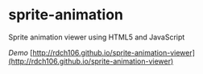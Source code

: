 # sprite-animation
Sprite animation viewer using HTML5 and JavaScript

*Demo* [http://rdch106.github.io/sprite-animation-viewer](http://rdch106.github.io/sprite-animation-viewer)
